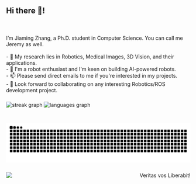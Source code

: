 <!---# Hi there :wave:

<img src="/Docs/profile.gif" data-canonical-src="/Docs/profile.gif" width="300" height="250" align="right"/> 

I’m Jiaming "Jeremy" Zhang, a PhD student in Computer Science

- 👀 My research lies in Robotics, Medical Images, 3D Vision, and their applications.
- 🔭 I'm a robot enthusiast and I'm keen on building AI-powered robots.
- 📫 Please send direct emails to me if you're interested in my projects.
- 🤩 Look forward to collaborating on any interesting Robotics/ROS development project.


jmz3/jmz3 is a ✨ special ✨ repository because its `README.md` (this file) appears on your GitHub profile.
You can click the Preview link to take a look at your changes.



![Jeremy's GitHub stats](https://github-readme-stats.vercel.app/api?username=jmz3&show=reviews,discussions_started,discussions_answered,prs_merged,prs_merged_percentage)
--->
<h2 align="left">Hi there 👋!</h2>

###

<br clear="both">

<p align="left">I’m Jiaming Zhang, a Ph.D. student in Computer Science. You can call me Jeremy as well.<br><br>- 👀 My research lies in Robotics, Medical Images, 3D Vision, and their applications.<br>- 🤖 I'm a robot enthusiast and I'm keen on building AI-powered robots.<br>- 📫 Please send direct emails to me if you're interested in my projects.<br>- 🤩 Look forward to collaborating on any interesting Robotics/ROS development project.</p>

###

<div align="left">
  <img src="https://streak-stats.demolab.com?user=jmz3&locale=en&mode=weekly&theme=default&hide_border=false&border_radius=5" height="150" alt="streak graph"  />
  <img src="https://github-readme-stats.vercel.app/api/top-langs?username=jmz3&locale=en&hide_title=true&layout=compact&card_width=320&langs_count=6&theme=default&hide_border=false" height="150" alt="languages graph"  />
</div>

###

<br clear="both">

<img src="https://raw.githubusercontent.com/jmz3/jmz3/output/snake.svg" alt="Snake animation" />

###

<img align="left" src="https://profile-counter.glitch.me/jmz3/count.svg?"  />

###

<p align="right">Veritas vos Liberabit!</p>

###
